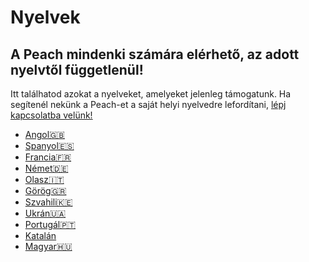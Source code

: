 # Nyelvek
## A Peach mindenki számára elérhető, az adott nyelvtől függetlenül!

Itt találhatod azokat a nyelveket, amelyeket jelenleg támogatunk.
Ha segítenél nekünk a Peach-et a saját helyi nyelvedre lefordítani, [lépj kapcsolatba velünk!](mailto:hello@peachbitcoin.com)

- [Angol🇬🇧](/)
- [Spanyol🇪🇸](/es)
- [Francia🇫🇷](/fr)
- [Német🇩🇪](/de)
- [Olasz🇮🇹](/it)
- [Görög🇬🇷](/el)
- [Szvahili🇰🇪](/sw)
- [Ukrán🇺🇦](/uk)
- [Portugál🇵🇹](/pt)
- [Katalán](/ca)
- [Magyar🇭🇺](/hu)
